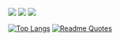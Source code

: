 ![](https://github-profile-summary-cards.vercel.app/api/cards/profile-details?username=9NANI9&theme=dark)
![](https://github-profile-summary-cards.vercel.app/api/cards/stats?username=9NANI9&theme=dark)
![](https://github-profile-summary-cards.vercel.app/api/cards/productive-time?username=9NANI9&theme=dark)


[![Top Langs](https://github-readme-stats.vercel.app/api/top-langs/?username=9NANI9&layout=compact)](https://github.com/9NANI9/github-readme-stats)    [![Readme Quotes](https://quotes-github-readme.vercel.app/api?type=horizontal&theme=dark&quote=Когда%20Я%20родился%20,%20мне%20было%20мало%20лет)](https://github.com/piyushsuthar/github-readme-quotes)
